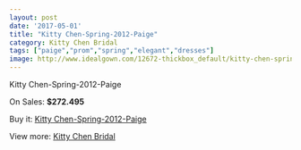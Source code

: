 ```yaml
---
layout: post
date: '2017-05-01'
title: "Kitty Chen-Spring-2012-Paige"
category: Kitty Chen Bridal
tags: ["paige","prom","spring","elegant","dresses"]
image: http://www.idealgown.com/12672-thickbox_default/kitty-chen-spring-2012-paige.jpg
---
```

Kitty Chen-Spring-2012-Paige

On Sales: **$272.495**
<a href="https://www.idealgown.com/en/kitty-chen-bridal/5109-kitty-chen-spring-2012-paige.html"><amp-img layout="responsive" width="600" height="600" src="//www.idealgown.com/12672-thickbox_default/kitty-chen-spring-2012-paige.jpg" alt="Kitty Chen-Spring-2012-Paige 0" /></a>
<a href="https://www.idealgown.com/en/kitty-chen-bridal/5109-kitty-chen-spring-2012-paige.html"><amp-img layout="responsive" width="600" height="600" src="//www.idealgown.com/12673-thickbox_default/kitty-chen-spring-2012-paige.jpg" alt="Kitty Chen-Spring-2012-Paige 1" /></a>

Buy it: [Kitty Chen-Spring-2012-Paige](https://www.idealgown.com/en/kitty-chen-bridal/5109-kitty-chen-spring-2012-paige.html "Kitty Chen-Spring-2012-Paige")

View more: [Kitty Chen Bridal](https://www.idealgown.com/en/65-kitty-chen-bridal "Kitty Chen Bridal")